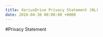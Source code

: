 ```yaml
---
title: XeriusDrive Privacy Statement (NL)
date: 2018-04-30 00:00:00 +0000
---
```


#Privacy Statement
